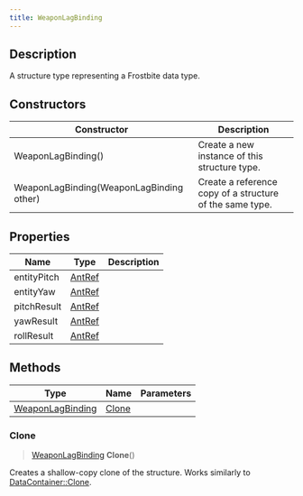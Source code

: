 ```yaml
---
title: WeaponLagBinding
---
```

## Description

A structure type representing a Frostbite data type.

## Constructors

| Constructor                              | Description                                              |
| ---------------------------------------- | -------------------------------------------------------- |
| WeaponLagBinding()                       | Create a new instance of this structure type.            |
| WeaponLagBinding(WeaponLagBinding other) | Create a reference copy of a structure of the same type. |

## Properties

| Name        | Type             | Description |
| ----------- | ---------------- | ----------- |
| entityPitch | [AntRef](/vext/ref/fb/antref/) |             |
| entityYaw   | [AntRef](/vext/ref/fb/antref/) |             |
| pitchResult | [AntRef](/vext/ref/fb/antref/) |             |
| yawResult   | [AntRef](/vext/ref/fb/antref/) |             |
| rollResult  | [AntRef](/vext/ref/fb/antref/) |             |

## Methods

| Type                                 | Name            | Parameters |
| ------------------------------------ | --------------- | ---------- |
| [WeaponLagBinding](/vext/ref/fb/weaponlagbinding/) | [Clone](#clone) |            |

### Clone

> [WeaponLagBinding](/vext/ref/fb/weaponlagbinding/) **Clone**()

Creates a shallow-copy clone of the structure. Works similarly to [DataContainer::Clone](/vext/ref/shared/class/datacontainer#clone).
